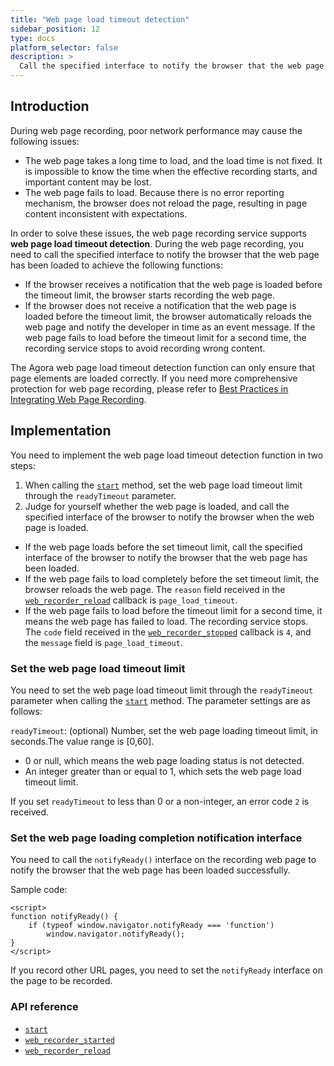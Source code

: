 ```yaml
---
title: "Web page load timeout detection"
sidebar_position: 12
type: docs
platform_selector: false
description: >
  Call the specified interface to notify the browser that the web page has been loaded
---
```


## Introduction

During web page recording,  poor network performance may cause the following issues:

- The web page takes a long time to load, and the load time is not fixed. It is impossible to know the time when the effective recording starts, and important content may be lost.
- The web page fails to load. Because there is no error reporting mechanism, the browser does not reload the page, resulting in page content inconsistent with expectations.

In order to solve these issues, the web page recording service supports **web page load timeout detection**. During the web page recording, you need to call the specified interface to notify the browser that the web page has been loaded to achieve the following functions:

- If the browser receives a notification that the web page is loaded before the timeout limit, the browser starts recording the web page.
- If the browser does not receive a notification that the web page is loaded before the timeout limit, the browser automatically reloads the web page and notify the developer in time as an event message. If the web page fails to load before the timeout limit for a second time, the recording service stops to avoid recording wrong content.

The Agora web page load timeout detection function can only ensure that page elements are loaded correctly. If you need more comprehensive protection for web page recording, please refer to [Best Practices in Integrating Web Page Recording](../develop/webpage-best-practices).

## Implementation

You need to implement the web page load timeout detection function in two steps:

1. When calling the [`start`](../reference/rest-api/start) method, set the web page load timeout limit through the `readyTimeout` parameter.
2. Judge for yourself whether the web page is loaded, and call the specified interface of the browser to notify the browser when the web page is loaded.
 - If the web page loads before the set timeout limit, call the specified interface of the browser to notify the browser that the web page has been loaded.
 - If the web page fails to load completely before the set timeout limit, the browser reloads the web page. The `reason` field received in the [`web_recorder_reload`](../reference/rest-api/rest-api-overview#73-web_recorder_reload) callback is `page_load_timeout`.
 - If the web page fails to load before the timeout limit for a second time, it means the web page has failed to load. The recording service stops. The `code` field received in the [`web_recorder_stopped`](../reference/rest-api/rest-api-overview#71-web_recorder_stopped-web_recorder_stopped) callback is `4`, and the `message` field is `page_load_timeout`.

### Set the web page load timeout limit

You need to set the web page load timeout limit through the `readyTimeout` parameter when calling the [`start`](../reference/rest-api/start) method. The parameter settings are as follows:

`readyTimeout`: (optional) Number, set the web page loading timeout limit, in seconds.The value range is [0,60].

- 0 or null, which means the web page loading status is not detected.
- An integer greater than or equal to 1, which sets the web page load timeout limit.

If you set `readyTimeout` to less than 0 or a non-integer, an error code `2` is received.

### Set the web page loading completion notification interface

You need to call the `notifyReady()` interface on the recording web page to notify the browser that the web page has been loaded successfully.

Sample code:

```
<script>
function notifyReady() {
    if (typeof window.navigator.notifyReady === 'function')
        window.navigator.notifyReady();
}
</script>
```
If you record other URL pages, you need to set the `notifyReady` interface on the page to be recorded.

### API reference

- [`start`](../reference/rest-api/start) 
- [`web_recorder_started`](../reference/rest-api/rest-api-overview#70-web_recorder_started-web_recorder_started)
- [`web_recorder_reload`](../reference/rest-api/rest-api-overview#73-web_recorder_reload)


